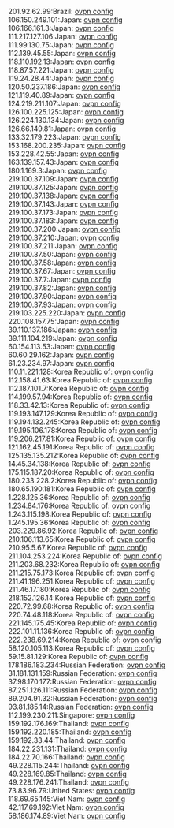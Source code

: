 201.92.62.99:Brazil: [ovpn config](vpn/201_92_62_99.ovpn)  
106.150.249.101:Japan: [ovpn config](vpn/106_150_249_101.ovpn)  
106.166.161.3:Japan: [ovpn config](vpn/106_166_161_3.ovpn)  
111.217.127.106:Japan: [ovpn config](vpn/111_217_127_106.ovpn)  
111.99.130.75:Japan: [ovpn config](vpn/111_99_130_75.ovpn)  
112.139.45.55:Japan: [ovpn config](vpn/112_139_45_55.ovpn)  
118.110.192.13:Japan: [ovpn config](vpn/118_110_192_13.ovpn)  
118.87.57.221:Japan: [ovpn config](vpn/118_87_57_221.ovpn)  
119.24.28.44:Japan: [ovpn config](vpn/119_24_28_44.ovpn)  
120.50.237.186:Japan: [ovpn config](vpn/120_50_237_186.ovpn)  
121.119.40.89:Japan: [ovpn config](vpn/121_119_40_89.ovpn)  
124.219.211.107:Japan: [ovpn config](vpn/124_219_211_107.ovpn)  
126.100.225.125:Japan: [ovpn config](vpn/126_100_225_125.ovpn)  
126.224.130.134:Japan: [ovpn config](vpn/126_224_130_134.ovpn)  
126.66.149.81:Japan: [ovpn config](vpn/126_66_149_81.ovpn)  
133.32.179.223:Japan: [ovpn config](vpn/133_32_179_223.ovpn)  
153.168.200.235:Japan: [ovpn config](vpn/153_168_200_235.ovpn)  
153.228.42.55:Japan: [ovpn config](vpn/153_228_42_55.ovpn)  
163.139.157.43:Japan: [ovpn config](vpn/163_139_157_43.ovpn)  
180.1.169.3:Japan: [ovpn config](vpn/180_1_169_3.ovpn)  
219.100.37.109:Japan: [ovpn config](vpn/219_100_37_109.ovpn)  
219.100.37.125:Japan: [ovpn config](vpn/219_100_37_125.ovpn)  
219.100.37.138:Japan: [ovpn config](vpn/219_100_37_138.ovpn)  
219.100.37.143:Japan: [ovpn config](vpn/219_100_37_143.ovpn)  
219.100.37.173:Japan: [ovpn config](vpn/219_100_37_173.ovpn)  
219.100.37.183:Japan: [ovpn config](vpn/219_100_37_183.ovpn)  
219.100.37.200:Japan: [ovpn config](vpn/219_100_37_200.ovpn)  
219.100.37.210:Japan: [ovpn config](vpn/219_100_37_210.ovpn)  
219.100.37.211:Japan: [ovpn config](vpn/219_100_37_211.ovpn)  
219.100.37.50:Japan: [ovpn config](vpn/219_100_37_50.ovpn)  
219.100.37.58:Japan: [ovpn config](vpn/219_100_37_58.ovpn)  
219.100.37.67:Japan: [ovpn config](vpn/219_100_37_67.ovpn)  
219.100.37.7:Japan: [ovpn config](vpn/219_100_37_7.ovpn)  
219.100.37.82:Japan: [ovpn config](vpn/219_100_37_82.ovpn)  
219.100.37.90:Japan: [ovpn config](vpn/219_100_37_90.ovpn)  
219.100.37.93:Japan: [ovpn config](vpn/219_100_37_93.ovpn)  
219.103.225.220:Japan: [ovpn config](vpn/219_103_225_220.ovpn)  
220.108.157.75:Japan: [ovpn config](vpn/220_108_157_75.ovpn)  
39.110.137.186:Japan: [ovpn config](vpn/39_110_137_186.ovpn)  
39.111.104.219:Japan: [ovpn config](vpn/39_111_104_219.ovpn)  
60.154.113.53:Japan: [ovpn config](vpn/60_154_113_53.ovpn)  
60.60.29.162:Japan: [ovpn config](vpn/60_60_29_162.ovpn)  
61.23.234.97:Japan: [ovpn config](vpn/61_23_234_97.ovpn)  
110.11.221.128:Korea Republic of: [ovpn config](vpn/110_11_221_128.ovpn)  
112.158.41.63:Korea Republic of: [ovpn config](vpn/112_158_41_63.ovpn)  
112.187.101.7:Korea Republic of: [ovpn config](vpn/112_187_101_7.ovpn)  
114.199.57.94:Korea Republic of: [ovpn config](vpn/114_199_57_94.ovpn)  
118.33.42.13:Korea Republic of: [ovpn config](vpn/118_33_42_13.ovpn)  
119.193.147.129:Korea Republic of: [ovpn config](vpn/119_193_147_129.ovpn)  
119.194.132.245:Korea Republic of: [ovpn config](vpn/119_194_132_245.ovpn)  
119.195.106.178:Korea Republic of: [ovpn config](vpn/119_195_106_178.ovpn)  
119.206.217.81:Korea Republic of: [ovpn config](vpn/119_206_217_81.ovpn)  
121.162.45.191:Korea Republic of: [ovpn config](vpn/121_162_45_191.ovpn)  
125.135.135.212:Korea Republic of: [ovpn config](vpn/125_135_135_212.ovpn)  
14.45.34.138:Korea Republic of: [ovpn config](vpn/14_45_34_138.ovpn)  
175.115.187.20:Korea Republic of: [ovpn config](vpn/175_115_187_20.ovpn)  
180.233.228.2:Korea Republic of: [ovpn config](vpn/180_233_228_2.ovpn)  
180.65.190.181:Korea Republic of: [ovpn config](vpn/180_65_190_181.ovpn)  
1.228.125.36:Korea Republic of: [ovpn config](vpn/1_228_125_36.ovpn)  
1.234.84.176:Korea Republic of: [ovpn config](vpn/1_234_84_176.ovpn)  
1.243.115.198:Korea Republic of: [ovpn config](vpn/1_243_115_198.ovpn)  
1.245.195.36:Korea Republic of: [ovpn config](vpn/1_245_195_36.ovpn)  
203.229.86.92:Korea Republic of: [ovpn config](vpn/203_229_86_92.ovpn)  
210.106.113.65:Korea Republic of: [ovpn config](vpn/210_106_113_65.ovpn)  
210.95.5.67:Korea Republic of: [ovpn config](vpn/210_95_5_67.ovpn)  
211.104.253.224:Korea Republic of: [ovpn config](vpn/211_104_253_224.ovpn)  
211.203.68.232:Korea Republic of: [ovpn config](vpn/211_203_68_232.ovpn)  
211.215.75.173:Korea Republic of: [ovpn config](vpn/211_215_75_173.ovpn)  
211.41.196.251:Korea Republic of: [ovpn config](vpn/211_41_196_251.ovpn)  
211.46.17.180:Korea Republic of: [ovpn config](vpn/211_46_17_180.ovpn)  
218.152.126.14:Korea Republic of: [ovpn config](vpn/218_152_126_14.ovpn)  
220.72.99.68:Korea Republic of: [ovpn config](vpn/220_72_99_68.ovpn)  
220.74.48.118:Korea Republic of: [ovpn config](vpn/220_74_48_118.ovpn)  
221.145.175.45:Korea Republic of: [ovpn config](vpn/221_145_175_45.ovpn)  
222.101.11.136:Korea Republic of: [ovpn config](vpn/222_101_11_136.ovpn)  
222.238.69.214:Korea Republic of: [ovpn config](vpn/222_238_69_214.ovpn)  
58.120.105.113:Korea Republic of: [ovpn config](vpn/58_120_105_113.ovpn)  
59.15.81.129:Korea Republic of: [ovpn config](vpn/59_15_81_129.ovpn)  
178.186.183.234:Russian Federation: [ovpn config](vpn/178_186_183_234.ovpn)  
31.181.131.159:Russian Federation: [ovpn config](vpn/31_181_131_159.ovpn)  
37.98.170.177:Russian Federation: [ovpn config](vpn/37_98_170_177.ovpn)  
87.251.126.111:Russian Federation: [ovpn config](vpn/87_251_126_111.ovpn)  
89.204.91.32:Russian Federation: [ovpn config](vpn/89_204_91_32.ovpn)  
93.81.185.14:Russian Federation: [ovpn config](vpn/93_81_185_14.ovpn)  
112.199.230.211:Singapore: [ovpn config](vpn/112_199_230_211.ovpn)  
159.192.176.169:Thailand: [ovpn config](vpn/159_192_176_169.ovpn)  
159.192.220.185:Thailand: [ovpn config](vpn/159_192_220_185.ovpn)  
159.192.33.44:Thailand: [ovpn config](vpn/159_192_33_44.ovpn)  
184.22.231.131:Thailand: [ovpn config](vpn/184_22_231_131.ovpn)  
184.22.70.166:Thailand: [ovpn config](vpn/184_22_70_166.ovpn)  
49.228.115.244:Thailand: [ovpn config](vpn/49_228_115_244.ovpn)  
49.228.169.85:Thailand: [ovpn config](vpn/49_228_169_85.ovpn)  
49.228.176.241:Thailand: [ovpn config](vpn/49_228_176_241.ovpn)  
73.83.96.79:United States: [ovpn config](vpn/73_83_96_79.ovpn)  
118.69.65.145:Viet Nam: [ovpn config](vpn/118_69_65_145.ovpn)  
42.117.69.192:Viet Nam: [ovpn config](vpn/42_117_69_192.ovpn)  
58.186.174.89:Viet Nam: [ovpn config](vpn/58_186_174_89.ovpn)  
